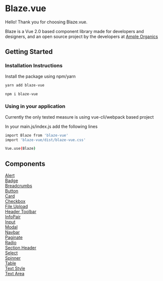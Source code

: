 # Blaze.vue
Hello! Thank you for choosing Blaze.vue.

Blaze is a Vue 2.0 based component library made for developers and designers, and an open source project by the developers at [Ample Organics](https://ampleorganics.com/careers/)

## Getting Started
### Installation Instructions
Install the package using npm/yarn

  ```sh
  yarn add blaze-vue
  ```
  ```sh
  npm i blaze-vue
  ```
### Using in your application
Currently the only tested measure is using vue-cli/webpack based project

In your main.js/index.js add the following lines

  ```sh
  import Blaze from 'blaze-vue'
  import 'blaze-vue/dist/blaze-vue.css'

  Vue.use(Blaze)
  ```

## Components
[Alert](/components/Alert.html)\
[Badge](/components/Badge.html)\
[Breadcrumbs](/components/Breadcrumbs.html)\
[Button](/components/Button.html)\
[Card](/components/Card.html)\
[Checkbox](/components/Checkbox.html)\
[File Upload](/components/FileUpload.html)\
[Header Toolbar](/components/HeaderToolbar.html)\
[InfoPair](/components/InfoPair.html)\
[Input](/components/Input.html)\
[Modal](/components/Modal.html)\
[Navbar](/components/Navbar.html)\
[Paginate](/components/Paginate.html)\
[Radio](/components/Radio.html)\
[Section Header](/components/SectionHeader.html)\
[Select](/components/Select.html)\
[Spinner](/components/Spinner.html)\
[Table](/components/Table.html)\
[Text Style](/components/TextStyle.html)\
[Text Area](/components/TextArea.html)
